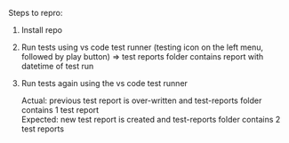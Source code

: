 Steps to repro:
1. Install repo
2. Run tests using vs code test runner (testing icon on the left menu, followed by play button) => test reports folder contains report with datetime of test run
3. Run tests again using the vs code test runner

   Actual: previous test report is over-written and test-reports folder contains 1 test report \
   Expected: new test report is created and test-reports folder contains 2 test reports
